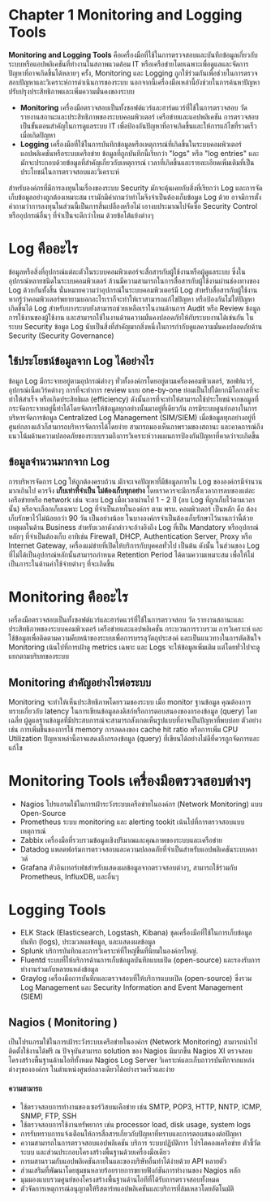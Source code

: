 # Chapter 1 Monitoring and Logging Tools
**Monitoring and Logging Tools** คือเครื่องมือที่ใช้ในการตรวจสอบและบันทึกข้อมูลเกี่ยวกับระบบหรือแอปพลิเคชันที่ทำงานในสภาพแวดล้อม IT หรือเครือข่ายโดยเฉพาะเพื่อดูแลและจัดการปัญหาที่อาจเกิดขึ้นได้หลายๆ ครั้ง, Monitoring และ Logging ถูกใช้ร่วมกันเพื่อช่วยในการตรวจสอบปัญหาและวิเคราะห์การดำเนินการของระบบ นอกจากนี้เครื่องมือเหล่านี้ยังช่วยในการค้นหาปัญหา ปรับปรุงประสิทธิภาพและเพิ่มความมั่นคงของระบบ <br>
- **Monitoring** เครื่องมือตรวจสอบเป็นทั้งซอฟต์แวร์และฮาร์ดแวร์ที่ใช้ในการตรวจสอบ วัด รายงานสถานะและประสิทธิภาพของระบบคอมพิวเตอร์ เครือข่ายและแอปพลิเคชัน การตรวจสอบเป็นขั้นตอนสำคัญในการดูแลระบบ IT เพื่อป้องกันปัญหาที่อาจเกิดขึ้นและให้การแก้ไขที่รวดเร็วเมื่อเกิดปัญหา <br>
- **Logging** เครื่องมือที่ใช้ในการบันทึกข้อมูลหรือเหตุการณ์ที่เกิดขึ้นในระบบคอมพิวเตอร์ แอปพลิเคชันหรือระบบเครือข่าย ข้อมูลที่ถูกบันทึกนี้เรียกว่า "logs" หรือ "log entries" และมักจะประกอบด้วยข้อมูลที่สำคัญเกี่ยวกับเหตุการณ์ เวลาที่เกิดขึ้นและรายละเอียดเพิ่มเติมที่เป็นประโยชน์ในการตรวจสอบและวิเคราะห์ <br>


สำหรับองค์กรที่มีการลงทุนในเรื่องของระบบ Security มักจะคุ้นเคยกับสิ่งที่เรียกว่า Log และการจัดเก็บข้อมูลอย่างถูกต้องเหมาะสม เรามักมีคำถามว่าทำไมจึงจำเป็นต้องเก็บข้อมูล Log ด้วย อาจมีการตั้งคำถามว่าการลงทุนในส่วนนี้เป็นการสิ้นเปลืองหรือไม่ เอางบประมาณไปจัดซื้อ Security Control หรืออุปกรณ์อื่นๆ ที่จำเป็นจะดีกว่าไหม ด้วยข้อโต้แย้งต่างๆ

# Log คืออะไร
ข้อมูลหรือสิ่งที่อุปกรณ์แต่ละตัวในระบบคอมพิวเตอร์จะสื่อสารกับผู้ใช้งานหรือผู้ดูแลระบบ ซึ่งในอุปกรณ์หลายชนิดในระบบคอมพิวเตอร์ ล้วนมีความสามารถในการสื่อสารกับผู้ใช้งานผ่านช่องทางของ Log ด้วยกันทั้งสิ้น นั่นหมายความว่าอุปกรณ์ในระบบคอมพิวเตอร์มี Log สำหรับสื่อสารกับผู้ใช้งาน <br>
หากรู้ว่าคอมพิวเตอร์พยายามบอกอะไรเราก็จะทำให้เราสามารถแก้ไขปัญหา หรือป้องกันไม่ให้ปัญหาเกิดขึ้นได้ Log สำหรับบางระบบยังสามารถช่วยเหลือเราในงานด้านการ Audit หรือ Review ข้อมูลการใช้งานของผู้ใช้งาน และสามารถใช้ในงานด้านความมั่นคงปลอดภัยให้กับระบบงานได้เช่นกัน ในระบบ Security ข้อมูล Log นับเป็นสิ่งที่สำคัญมากสิ่งหนึ่งในการกำกับดูแลความมั่นคงปลอดภัยด้าน Security (Security Governance)


## ใช้ประโยชน์ข้อมูลจาก Log ได้อย่างไร
ข้อมูล Log มีกระจายอยู่ตามอุปกรณ์ต่างๆ ทั่วทั้งองค์กรโดยอยู่ตามเครื่องคอมพิวเตอร์, ซอฟท์แวร์, อุปกรณ์เน็ตเวิร์คต่างๆ การที่จะทำการ review แบบ one-by-one ย่อมเป็นไปได้ยากมีโอกาสที่จะทำให้สำเร็จ หรือเกิดประสิทธิผล (efficiency) ดังนั้นการที่จะทำให้สามารถใช้ประโยชน์จากขอมูลที่กระจัดกระจายอยู่นี้ทำได้โดยจัดการให้ข้อมูลทุกอย่างนั้นมาอยู่ที่เดียวกัน การมีระบบศูนย์กลางในการบริหารจัดการข้อมูล Centralized Log Management (SIM/SIEM) เมื่อข้อมูลทุกอย่างอยู่ที่ศูนย์กลางแล้วก็สามารถบริหารจัดการได้โดยง่าย สามารถมองเห็นภาพรวมของสถานะ และคาดการณ์ถึงแนวโน้มด้านความปลอดภัยของระบบรวมถึงการวิเคราะห์วางแผนการป้องกันปัญหาที่คาดว่าจะเกิดขึ้น

## ข้อมูลจำนวนมากจาก Log
การบริหารจัดการ Log ให้ถูกต้องครบถ้วน มักจะเจอปัญหาที่มีข้อมูลภายใน Log ขององค์กรมีจำนวนมากเกินไป ควรจึง **เก็บเท่าที่จำเป็น ไม่ต้องเก็บทุกอย่าง** โดยเราควรจะมีการตั้งเวลาการลบของแต่ละเครือข่ายหรือ network เช่น จะลบ Log เมื่อเวลาผ่านไป 1 - 2 ปี (ลบ Log ที่ถูกเก็บไว้ตามเวลานั้น) หรือจะเลือกเก็บเฉพาะ Log ที่จำเป็นภายในองค์กร ตาม พรบ. คอมพิวเตอร์ เป็นหลัก คือ ต้องเก็บรักษาไว้ไม่น้อยกว่า 90 วัน เป็นอย่างน้อย ในบางองค์กรจำเป็นต้องเก็บรักษาไว้นานกว่านี้ด้วยเหตุผลในด้าน Business สำหรับเวลาดังกล่าวจะอ้างอิงถึง Log ที่เป็น Mandatory หรืออุปกรณ์หลักๆ ที่จำเป็นต้องเก็บ อาทิเช่น Firewall, DHCP, Authentication Server, Proxy หรือ Internet Gateway, เครื่องแม่ข่ายที่เปิดให้บริการกับบุคคลทั่วไป เป็นต้น ดังนั้น ในส่วนของ Log ที่ไม่ได้เป็นอุปกรณ์หลักนั้นสามารถกำหนด Retention Period ได้ตามความเหมาะสม เพื่อให้ไม่เป็นภาระในด้านค่าใช้จ่ายต่างๆ ที่จะเกิดขึ้น

# Monitoring คืออะไร
เครื่องมือตรวจสอบเป็นทั้งซอฟต์แวร์และฮาร์ดแวร์ที่ใช้ในการตรวจสอบ วัด รายงานสถานะและประสิทธิภาพของระบบคอมพิวเตอร์ เครือข่ายและแอปพลิเคชั่น กระบวนการรวบรวม การวิเคราะห์ และใช้ข้อมูลเพื่อติดตามความคืบหน้าของระบบเพื่อการบรรลุวัตถุประสงค์ และเป็นแนวทางในการตัดสินใจ Monitoring เน้นไปที่การเฝ้าดู metrics เฉพาะ และ Logs จะให้ข้อมูลเพิ่มเติม แต่โดยทั่วไปจะดูแยกตามบริบทของระบบ

## Monitoring สำคัญอย่างไรต่อระบบ
Monitoring จะทำให้เห็นประสิทธิภาพโดยรวมของระบบ เมื่อ monitor ฐานข้อมูล คุณต้องการทราบเกี่ยวกับ latency ในการเขียนข้อมูลลงดิสก์หรือการตอบสนองของกรองข้อมูล (query) โดยเฉลี่ย ผู้ดูแลฐานข้อมูลที่มีประสบการณ์จะสามารถสังเกตเห็นรูปแบบที่อาจเป็นปัญหาที่พบบ่อย ตัวอย่างเช่น การเพิ่มขึ้นของการใช้ memory การลดลงของ cache hit ratio หรือการเพิ่ม CPU Utilization ปัญหาเหล่านี้อาจแสดงถึงกรองข้อมูล (query) ที่เขียนได้อย่างไม่ดีที่ควรถูกจัดการและแก้ไข

# Monitoring Tools เครื่องมือตรวจสอบต่างๆ
- Nagios โปรแกรมใช้ในการเฝ้าระวังระบบเครือข่ายในองค์กร (Network Monitoring) แบบ Open-Source
- Prometheus ระบบ monitoring และ alerting tookit เน้นไปที่การตรวจสอบแบบเหตุการณ์
- Zabbix เครื่องมือที่รวบรวมข้อมูลเชิงปริมาณและคุณภาพของระบบและเครือข่าย
- Datadog แพลตฟอร์มการตรวจสอบและความปลอดภัยที่จำเป็นสำหรับแอปพลิเคชันระบบคลาวด์
- Grafana ตัวอินเทอร์เฟซสำหรับแสดงผลข้อมูลจากตรวจสอบต่างๆ, สามารถใช้ร่วมกับ Prometheus, InfluxDB, และอื่นๆ

# Logging Tools
- ELK Stack (Elasticsearch, Logstash, Kibana) ชุดเครื่องมือที่ใช้ในการเก็บข้อมูลบันทึก (logs), ประมวลผลข้อมูล, และแสดงผลข้อมูล
- Splunk บริการบันทึกและการวิเคราะห์ที่ใหญ่ขึ้นที่นิยมในองค์กรใหญ่.
- Fluentd ระบบที่ให้บริการด้านการเก็บข้อมูลบันทึกแบบเปิด (open-source) และรองรับการทำงานร่วมกับหลายแหล่งข้อมูล
- Graylog เครื่องมือการบันทึกและตรวจสอบที่ให้บริการแบบเปิด (open-source) ซึ่งรวม Log Management และ Security Information and Event Management (SIEM)

## Nagios ( Monitoring )
เป็นโปรแกรมใช้ในการเฝ้าระวังระบบเครือข่ายในองค์กร (Network Monitoring) สามารถนำไปติดตั้งใช้งานได้ฟรี ณ ปัจจุบันสามารถ solution ของ Nagios มีมากขึ้น Nagios XI ตรวจสอบโครงสร้างพื้นฐานด้านไอทีทั้งหมด Nagios Log Server วิเคราะห์และเก็บถาวรบันทึกจากแหล่งต่างๆขององค์กร ในตำแหน่งศูนย์กลางเดียวได้อย่างรวดเร็วและง่าย

#### ความสามารถ
- ใช้ตรวจสอบการทำงานของเซอร์วิสบนเคือข่าย เช่น SMTP, POP3, HTTP, NNTP, ICMP, SNMP, FTP, SSH
- ใช้ตรวจสอบการใช้งานทรัพยากร เช่น processor load, disk usage, system logs
- การรับทราบการแจ้งเตือนให้การสื่อสารเกี่ยวกับปัญหาที่ทราบและการตอบสนองต่อปัญหา
- ความสามารถในการตรวจสอบแอปพลิเคชัน บริการ ระบบปฏิบัติการ โปรโตคอลเครือข่าย ตัวชี้วัดระบบ และส่วนประกอบโครงสร้างพื้นฐานด้วยเครื่องมือเดียว
- การผสานรวมกับแอปพลิเคชันภายในและของบริษัทอื่นทำได้ง่ายด้วย API หลายตัว
- ส่วนเสริมที่พัฒนาโดยชุมชนหลายร้อยรายการขยายฟังก์ชันการทำงานของ Nagios หลัก
- มุมมองแบบรวมศูนย์ของโครงสร้างพื้นฐานด้านไอทีที่ได้รับการตรวจสอบทั้งหมด
- ตัวจัดการเหตุการณ์อนุญาตให้รีสตาร์ทแอปพลิเคชันและบริการที่ล้มเหลวโดยอัตโนมัติ
